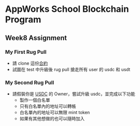 # AppWorks School Blockchain Program
## Week8 Assignment

### My First Rug Pull

- 請 clone 這份[合約](https://github.com/HappyFeet07/RugPullHW/tree/master)
- 試圖在 test 中升級後 rug pull 搶走所有 user 的 usdc 和 usdt

### My Second Rug Pull

- 請假裝你是 [USDC](https://etherscan.io/address/0xa0b86991c6218b36c1d19d4a2e9eb0ce3606eb48#code) 的 Owner，嘗試升級 usdc，並完成以下功能
    - 製作一個白名單
    - 只有白名單內的地址可以轉帳
    - 白名單內的地址可以無限 mint token
    - 如果有其他想做的也可以隨時加入